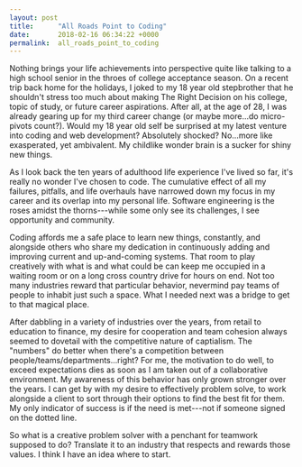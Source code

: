```yaml
---
layout: post
title:      "All Roads Point to Coding"
date:       2018-02-16 06:34:22 +0000
permalink:  all_roads_point_to_coding
---
```



Nothing brings your life achievements into perspective quite like talking to a high school senior in the throes of college acceptance season. On a recent trip back home for the holidays, I joked to my 18 year old stepbrother that he shouldn't stress too much about making The Right Decision on his college, topic of study, or future career aspirations. After all, at the age of 28, I was already gearing up for my third career change (or maybe more...do micro-pivots count?). Would my 18 year old self be surprised at my latest venture into coding and web development? Absolutely shocked? No...more like exasperated, yet ambivalent. My childlike wonder brain is a sucker for shiny new things.

As I look back the ten years of adulthood life experience I've lived so far, it's really no wonder I've chosen to code. The cumulative effect of all my failures, pitfalls, and life overhauls have narrowed down my focus in my career and its overlap into my personal life. Software engineering is the roses amidst the thorns---while some only see its challenges, I see opportunity and community. 

Coding affords me a safe place to learn new things, constantly, and alongside others who share my dedication in continuously adding and improving current and up-and-coming systems. That room to play creatively with what is and what could be can keep me occupied in a waiting room or on a long cross country drive for hours on end. Not too many industries reward that particular behavior, nevermind pay teams of people to inhabit just such a space. What I needed next was a bridge to get to that magical place.

After dabbling in a variety of industries over the years, from retail to education to finance, my desire for cooperation and team cohesion always seemed to dovetail with the competitive nature of captialism. The "numbers" do better when there's a competition between people/teams/departments...right? For me, the motivation to do well, to exceed expectations dies as soon as I am taken out of a collaborative environment. My awareness of this behavior has only grown stronger over the years. I can get by with my desire to effectively problem solve, to work alongside a client to sort through their options to find the best fit for them. My only indicator of success is if the need is met---not if someone signed on the dotted line.

So what is a creative problem solver with a penchant for teamwork supposed to do? Translate it to an industry that respects and rewards those values. I think I have an idea where to start.
